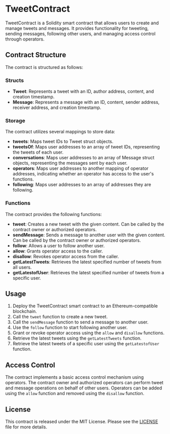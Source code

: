 # TweetContract

TweetContract is a Solidity smart contract that allows users to create and manage tweets and messages. It provides functionality for tweeting, sending messages, following other users, and managing access control through operators.

## Contract Structure

The contract is structured as follows:

### Structs

- **Tweet**: Represents a tweet with an ID, author address, content, and creation timestamp.
- **Message**: Represents a message with an ID, content, sender address, receiver address, and creation timestamp.

### Storage

The contract utilizes several mappings to store data:

- **tweets**: Maps tweet IDs to Tweet struct objects.
- **tweetsOf**: Maps user addresses to an array of tweet IDs, representing the tweets of each user.
- **conversations**: Maps user addresses to an array of Message struct objects, representing the messages sent by each user.
- **operators**: Maps user addresses to another mapping of operator addresses, indicating whether an operator has access to the user's functions.
- **following**: Maps user addresses to an array of addresses they are following.

### Functions

The contract provides the following functions:

- **tweet**: Creates a new tweet with the given content. Can be called by the contract owner or authorized operators.
- **sendMessage**: Sends a message to another user with the given content. Can be called by the contract owner or authorized operators.
- **follow**: Allows a user to follow another user.
- **allow**: Grants operator access to the caller.
- **disallow**: Revokes operator access from the caller.
- **getLatestTweets**: Retrieves the latest specified number of tweets from all users.
- **getLatestofUser**: Retrieves the latest specified number of tweets from a specific user.

## Usage

1. Deploy the TweetContract smart contract to an Ethereum-compatible blockchain.
2. Call the `tweet` function to create a new tweet.
3. Call the `sendMessage` function to send a message to another user.
4. Use the `follow` function to start following another user.
5. Grant or revoke operator access using the `allow` and `disallow` functions.
6. Retrieve the latest tweets using the `getLatestTweets` function.
7. Retrieve the latest tweets of a specific user using the `getLatestofUser` function.

## Access Control

The contract implements a basic access control mechanism using operators. The contract owner and authorized operators can perform tweet and message operations on behalf of other users. Operators can be added using the `allow` function and removed using the `disallow` function.

## License

This contract is released under the MIT License. Please see the [LICENSE](LICENSE) file for more details.
